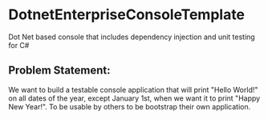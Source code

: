 # DotnetEnterpriseConsoleTemplate
Dot Net based console that includes dependency injection and unit testing for C#
## Problem Statement: 
We want to build a testable console application that will print "Hello World!" on all dates of the year, except January 1st, when we want it to print "Happy New Year!". To be usable by others to be bootstrap their own application.
